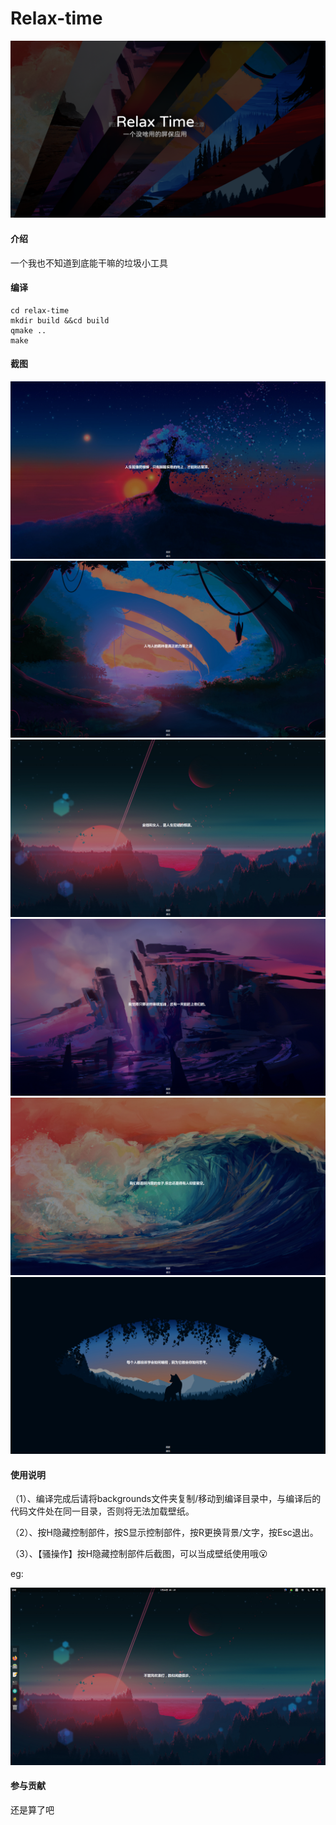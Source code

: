 # Relax-time
![介绍](screenshot/介绍.png)
#### 介绍
一个我也不知道到底能干嘛的垃圾小工具

#### 编译
```
cd relax-time
mkdir build &&cd build
qmake ..
make
```

#### 截图
![1](screenshot/screenshot1.png)
![2](screenshot/screenshot2.png)
![3](screenshot/screenshot3.png)
![4](screenshot/screenshot4.png)
![5](screenshot/screenshot5.png)
![6](screenshot/screenshot6.png)


#### 使用说明
（1）、编译完成后请将backgrounds文件夹复制/移动到编译目录中，与编译后的代码文件处在同一目录，否则将无法加载壁纸。

（2）、按H隐藏控制部件，按S显示控制部件，按R更换背景/文字，按Esc退出。

（3）、【骚操作】按H隐藏控制部件后截图，可以当成壁纸使用哦😮️

eg:

![7](screenshot/screenshot7.png)
     

#### 参与贡献
还是算了吧
